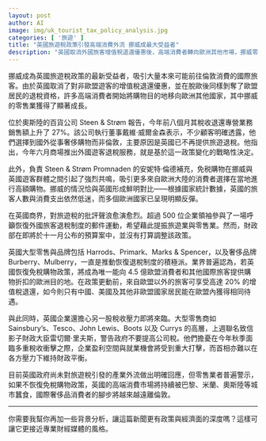 ```yaml
---
layout: post
author: AI
image: img/uk_tourist_tax_policy_analysis.jpg
categories: [ '旅遊' ]
title: "英國旅遊稅政策引發高端消費外流 挪威成最大受益者"  
description: "英國取消外國旅客增值稅退還優惠後，高端消費者轉向歐洲其他市場，挪威零售業顯著成長。奧斯陸百貨 Steen & Strøm 稅退銷售額大增 27%，反映免税購物對歐洲消費者吸引力攀升。英國多家零售與奢侈品牌呼籲恢復免稅購物，認為政策使倫敦在國際購物競爭中失勢，並令巴黎、米蘭及奧斯陸等城市受益。財政部目前無意調整，產業憂心高端零售市場持續被蠶食，同時面臨公司稅壓力可能進一步削弱企業盈利與就業。經濟分析顯示，免稅購物政策是國際旅遊消費流向的關鍵驅動因素，政策走向將直接影響歐洲零售版圖及英國的外匯收入。"
---
```

挪威成為英國旅遊稅政策的最新受益者，吸引大量本來可能前往倫敦消費的國際旅客。由於英國取消了對非歐盟遊客的增值稅退還優惠，並在脫歐後同樣剝奪了歐盟居民的退稅資格，許多高端消費者開始將購物目的地移向歐洲其他國家，其中挪威的零售業獲得了顯著成長。  

位於奧斯陸的百貨公司 Steen & Strøm 報告，今年前八個月其稅收退還專營業務銷售額上升了 27%。該公司執行董事戴維·威爾金森表示，不少顧客明確透露，他們選擇到國外從事奢侈購物而非倫敦，主要原因是英國已不再提供旅遊退稅。他指出，今年六月商場推出外國遊客退稅服務，就是基於這一政策變化的戰略性決定。  

此外，負責 Steen & Strøm Promnaden 的安妮特·倫德補充，免税購物在挪威與英國遊客群體之間引起了強烈共鳴，吸引更多來自歐洲大陸的消費者選擇在當地進行高額購物。挪威的情況恰與英國形成鮮明對比——根據國家統計數據，英國的旅客人數與消費支出依然低迷，而多個歐洲國家已呈現明顯反彈。  

在英國商界，對旅遊稅的批評聲浪愈演愈烈。超過 500 位企業領袖參與了一場呼籲恢復外國旅客退稅制度的郵件運動，希望藉此提振旅遊業與零售業。然而，財政部在即將於十一月公布的預算案中，並沒有打算調整該政策。  

英國大型零售與品牌包括 Harrods、Primark、Marks & Spencer，以及奢侈品牌 Burberry、Mulberry，一直是推動恢復退稅制度的積極派。業界普遍認為，若英國恢復免稅購物政策，將成為唯一能向 4.5 億歐盟消費者和其他國際旅客提供購物折扣的歐洲目的地。在政策更動前，來自歐盟以外的旅客可享受高達 20% 的增值稅退還，如今則只有中國、美國及其他非歐盟國家居民能在歐盟內獲得相同待遇。  

與此同時，英國企業還擔心另一股稅收壓力即將來臨。大型零售商如 Sainsbury’s、Tesco、John Lewis、Boots 以及 Currys 的高層，上週聯名致信影子財政大臣雷切爾·里夫斯，警告政府不要提高公司稅。他們擔憂在今年秋季面臨多重稅收衝擊之際，企業盈利空間與就業機會將受到重大打擊，而首相亦難以在各方壓力下維持財政平衡。  

目前英國政府尚未對旅遊稅引發的產業外流做出明確回應，但零售業者普遍警示，如果不恢復免稅購物政策，英國的高端消費市場將持續被巴黎、米蘭、奧斯陸等城市蠶食，國際奢侈品消費者的腳步將越來越遠離倫敦。  

---

你需要我幫你再加一些背景分析，讓這篇新聞更有政策與經濟面的深度嗎？這樣可讓它更接近專業財經媒體的風格。